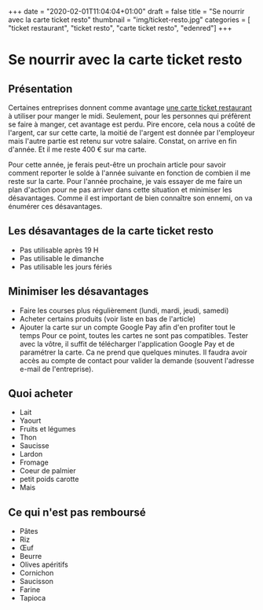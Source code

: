 +++
date = "2020-02-01T11:04:04+01:00"
draft = false
title = "Se nourrir avec la carte ticket resto"
thumbnail = "img/ticket-resto.jpg"
categories = [ "ticket restaurant", "ticket resto", "carte ticket resto", "edenred"]
+++
# Se nourrir avec la carte ticket resto
## Présentation
Certaines entreprises donnent comme avantage [une carte ticket restaurant](https://www.edenred.fr/ticket-restaurant/centre-aide-ticket-restaurant) à utiliser pour manger le midi.
Seulement, pour les personnes qui préfèrent se faire à manger, cet avantage est perdu.
Pire encore, cela nous a coûté de l'argent, car sur cette carte, la moitié de l'argent est donnée par l'employeur mais l'autre partie est retenu sur votre salaire.
Constat, on arrive en fin d'année. Et il me reste 400 € sur ma carte.

Pour cette année, je ferais peut-être un prochain article pour savoir comment reporter le solde à l'année suivante en fonction de combien il me reste sur la carte.
Pour l'année prochaine, je vais essayer de me faire un plan d'action pour ne pas arriver dans cette situation et minimiser les désavantages.
Comme il est important de bien connaître son ennemi, on va énumérer ces désavantages.

## Les désavantages de la carte ticket resto
- Pas utilisable après 19 H
- Pas utilisable le dimanche
- Pas utilisable les jours fériés


## Minimiser les désavantages
- Faire les courses plus régulièrement (lundi, mardi, jeudi, samedi)
- Acheter certains produits (voir liste en bas de l'article)
- Ajouter la carte sur un compte Google Pay afin d'en profiter tout le temps
Pour ce point, toutes les cartes ne sont pas compatibles.
Tester avec la vôtre, il suffit de télécharger l'application Google Pay et de paramétrer la carte. Ca ne prend que quelques minutes.
Il faudra avoir accès au compte de contact pour valider la demande (souvent l'adresse e-mail de l'entreprise).

## Quoi acheter
- Lait
- Yaourt
- Fruits et légumes
- Thon
- Saucisse
- Lardon 
- Fromage
- Coeur de palmier
- petit poids carotte
- Mais

## Ce qui n'est pas remboursé
- Pâtes
- Riz
- Œuf
- Beurre
- Olives apéritifs
- Cornichon
- Saucisson
- Farine
- Tapioca
